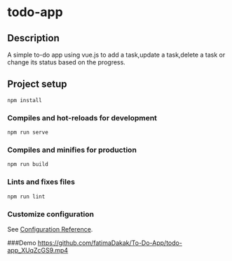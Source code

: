 # todo-app
## Description
A simple to-do app using vue.js to add a task,update a task,delete a task or change its status based on the progress.
## Project setup
```
npm install
```

### Compiles and hot-reloads for development
```
npm run serve
```

### Compiles and minifies for production
```
npm run build
```

### Lints and fixes files
```
npm run lint
```

### Customize configuration
See [Configuration Reference](https://cli.vuejs.org/config/).

###Demo
https://github.com/fatimaDakak/To-Do-App/todo-app_XUqZcGS9.mp4
